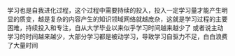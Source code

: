 学习也是自我进化过程，这个过程中需要持续的投入，投入一定学习量才能产生明显的质变，越是复杂的内容产生的知识领域网络就越庞杂，这就是学习过程的主要困难，持续投入和专注，自从大学毕业以来似乎学习时间越来越少了 或者说主动学习的时间越来越少，大部分学习都是被动学习，导致学习自驱力不足，白白浪费了大量时间
